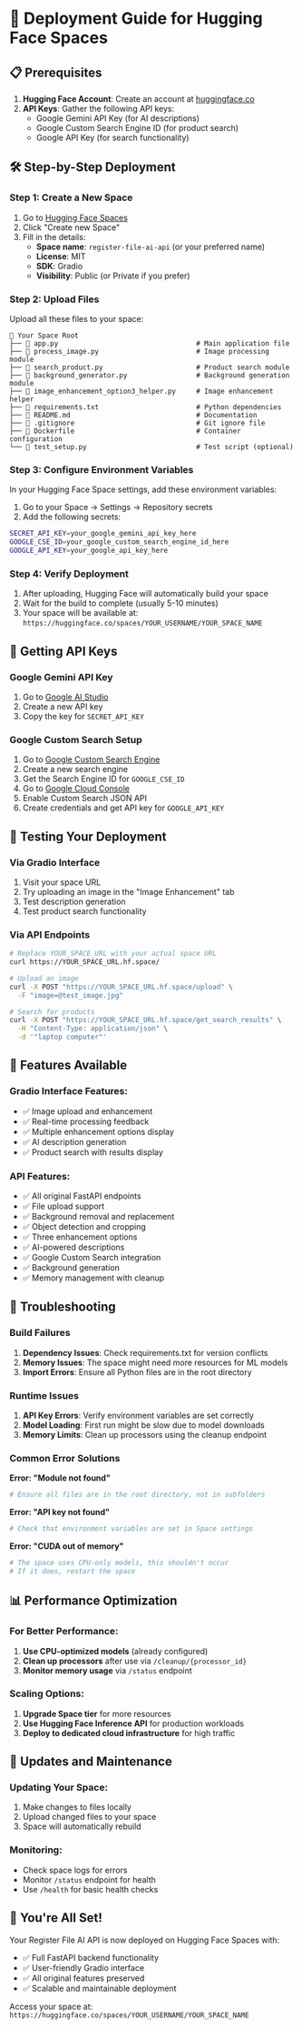# 🚀 Deployment Guide for Hugging Face Spaces

## 📋 Prerequisites

1. **Hugging Face Account**: Create an account at [huggingface.co](https://huggingface.co)
2. **API Keys**: Gather the following API keys:
   - Google Gemini API Key (for AI descriptions)
   - Google Custom Search Engine ID (for product search)
   - Google API Key (for search functionality)

## 🛠️ Step-by-Step Deployment

### Step 1: Create a New Space

1. Go to [Hugging Face Spaces](https://huggingface.co/spaces)
2. Click "Create new Space"
3. Fill in the details:
   - **Space name**: `register-file-ai-api` (or your preferred name)
   - **License**: MIT
   - **SDK**: Gradio
   - **Visibility**: Public (or Private if you prefer)

### Step 2: Upload Files

Upload all these files to your space:

```
📁 Your Space Root
├── 📄 app.py                                  # Main application file
├── 📄 process_image.py                        # Image processing module
├── 📄 search_product.py                       # Product search module
├── 📄 background_generator.py                 # Background generation module
├── 📄 image_enhancement_option3_helper.py     # Image enhancement helper
├── 📄 requirements.txt                        # Python dependencies
├── 📄 README.md                               # Documentation
├── 📄 .gitignore                              # Git ignore file
├── 📄 Dockerfile                              # Container configuration
└── 📄 test_setup.py                           # Test script (optional)
```

### Step 3: Configure Environment Variables

In your Hugging Face Space settings, add these environment variables:

1. Go to your Space → Settings → Repository secrets
2. Add the following secrets:

```bash
SECRET_API_KEY=your_google_gemini_api_key_here
GOOGLE_CSE_ID=your_google_custom_search_engine_id_here
GOOGLE_API_KEY=your_google_api_key_here
```

### Step 4: Verify Deployment

1. After uploading, Hugging Face will automatically build your space
2. Wait for the build to complete (usually 5-10 minutes)
3. Your space will be available at: `https://huggingface.co/spaces/YOUR_USERNAME/YOUR_SPACE_NAME`

## 🔑 Getting API Keys

### Google Gemini API Key
1. Go to [Google AI Studio](https://makersuite.google.com/app/apikey)
2. Create a new API key
3. Copy the key for `SECRET_API_KEY`

### Google Custom Search Setup
1. Go to [Google Custom Search Engine](https://cse.google.com/)
2. Create a new search engine
3. Get the Search Engine ID for `GOOGLE_CSE_ID`
4. Go to [Google Cloud Console](https://console.cloud.google.com/)
5. Enable Custom Search JSON API
6. Create credentials and get API key for `GOOGLE_API_KEY`

## 🧪 Testing Your Deployment

### Via Gradio Interface
1. Visit your space URL
2. Try uploading an image in the "Image Enhancement" tab
3. Test description generation
4. Test product search functionality

### Via API Endpoints
```bash
# Replace YOUR_SPACE_URL with your actual space URL
curl https://YOUR_SPACE_URL.hf.space/

# Upload an image
curl -X POST "https://YOUR_SPACE_URL.hf.space/upload" \
  -F "image=@test_image.jpg"

# Search for products
curl -X POST "https://YOUR_SPACE_URL.hf.space/get_search_results" \
  -H "Content-Type: application/json" \
  -d '"laptop computer"'
```

## 🎯 Features Available

### Gradio Interface Features:
- ✅ Image upload and enhancement
- ✅ Real-time processing feedback
- ✅ Multiple enhancement options display
- ✅ AI description generation
- ✅ Product search with results display

### API Features:
- ✅ All original FastAPI endpoints
- ✅ File upload support
- ✅ Background removal and replacement
- ✅ Object detection and cropping
- ✅ Three enhancement options
- ✅ AI-powered descriptions
- ✅ Google Custom Search integration
- ✅ Background generation
- ✅ Memory management with cleanup

## 🔧 Troubleshooting

### Build Failures
1. **Dependency Issues**: Check requirements.txt for version conflicts
2. **Memory Issues**: The space might need more resources for ML models
3. **Import Errors**: Ensure all Python files are in the root directory

### Runtime Issues
1. **API Key Errors**: Verify environment variables are set correctly
2. **Model Loading**: First run might be slow due to model downloads
3. **Memory Limits**: Clean up processors using the cleanup endpoint

### Common Error Solutions

**Error: "Module not found"**
```bash
# Ensure all files are in the root directory, not in subfolders
```

**Error: "API key not found"**
```bash
# Check that environment variables are set in Space settings
```

**Error: "CUDA out of memory"**
```bash
# The space uses CPU-only models, this shouldn't occur
# If it does, restart the space
```

## 📊 Performance Optimization

### For Better Performance:
1. **Use CPU-optimized models** (already configured)
2. **Clean up processors** after use via `/cleanup/{processor_id}`
3. **Monitor memory usage** via `/status` endpoint

### Scaling Options:
1. **Upgrade Space tier** for more resources
2. **Use Hugging Face Inference API** for production workloads
3. **Deploy to dedicated cloud infrastructure** for high traffic

## 🔄 Updates and Maintenance

### Updating Your Space:
1. Make changes to files locally
2. Upload changed files to your space
3. Space will automatically rebuild

### Monitoring:
- Check space logs for errors
- Monitor `/status` endpoint for health
- Use `/health` for basic health checks

## 🎉 You're All Set!

Your Register File AI API is now deployed on Hugging Face Spaces with:
- ✅ Full FastAPI backend functionality
- ✅ User-friendly Gradio interface
- ✅ All original features preserved
- ✅ Scalable and maintainable deployment

Access your space at: `https://huggingface.co/spaces/YOUR_USERNAME/YOUR_SPACE_NAME`
